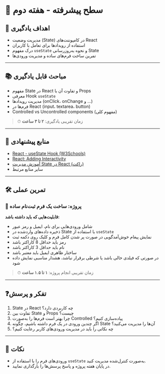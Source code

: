 # 🌟 سطح پیشرفته - هفته دوم

## 🎯 اهداف یادگیری

- مدیریت وضعیت (State) در کامپوننت‌های React  
- استفاده از رویدادها برای تعامل با کاربران  
- درک مفهوم `useState` و نحوه به‌روزرسانی State  
- تمرین ساخت فرم‌های ساده و مدیریت ورودی‌ها  

---

## 📚 مباحث قابل یادگیری

- مفهوم State در React و تفاوت آن با Props  
- معرفی Hook `useState`  
- مدیریت رویدادها (onClick، onChange و ...)  
- فرم‌ها در React (input، textarea، button)  
- Controlled vs Uncontrolled components (مفهوم کلی)

> ⏱ زمان تقریبی یادگیری: **۲ تا ۳ ساعت**

---

## 🔗 منابع پیشنهادی

- [React - useState Hook (W3Schools)](https://www.w3schools.com/react/react_usestate.asp)
- [React: Adding Interactivity](https://react.dev/learn/adding-interactivity)
- [آموزش مدیریت State در React (راکت)](https://roocket.ir/series/learn-react-js/)
- سایر منابع مرتبط

---

## 🛠 تمرین عملی

### 🧮 پروژه: ساخت یک فرم ثبت‌نام ساده

**قابلیت‌هایی که باید داشته باشد:**

- شامل ورودی‌هایی برای نام، ایمیل و رمز عبور  
- ذخیره داده‌های واردشده در State با استفاده از `useState`  
- نمایش پیغام خوش‌آمدگویی در صورت پر شدن کامل فرم و کلیک روی دکمه ثبت  
- رمز باید حداقل 8 کاراکتر باشد
- نام باید حداقل 3 کاراکتر باشد
- ساختار ظاهری ایمیل باید معتبر باشد
- در صورتی که فیلدی خالی باشد یا شرطی برقرار نباشد، هشدار مناسبی نمایش داده شود  

> ⏱ زمان تقریبی انجام پروژه: **۱ تا ۱.۵ ساعت**

---

## ❓تفکر و پرسش

1. State در React چه کاربردی دارد؟  
2. تفاوت بین State و Props چیست؟  
3. چرا بهتر است فرم‌ها را به‌صورت Controlled پیاده‌سازی کنیم؟  
4. اگر چندین ورودی در یک فرم داشته باشیم، چگونه State آن‌ها را مدیریت می‌کنید؟  
5. چه نکاتی را باید در مدیریت ورودی‌های کاربر رعایت کنیم؟  

---

## 📝 نکات

- ورودی‌های فرم را با استفاده از `useState` به‌صورت کنترل‌شده مدیریت کنید.  
- در پایان هفته پروژه و پاسخ پرسش‌ها را بارگذاری نمایید.
